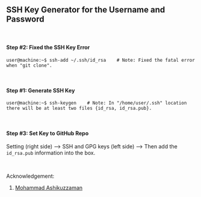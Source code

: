 ## SSH Key Generator for the Username and Password

&nbsp;
&nbsp;


#### Step #2: Fixed the SSH Key Error
```console
user@machine:~$ ssh-add ~/.ssh/id_rsa    # Note: Fixed the fatal error when "git clone".
```

&nbsp;
&nbsp;

#### Step #1: Generate SSH Key
```console
user@machine:~$ ssh-keygen    # Note: In "/home/user/.ssh" location there will be at least two files {id_rsa, id_rsa.pub}.
```

&nbsp;
&nbsp;


#### Step #3: Set Key to GitHub Repo
Setting (right side) --> SSH and GPG keys (left side) --> Then add the `id_rsa.pub` information into the box.

&nbsp;
&nbsp;
&nbsp;
&nbsp;

Acknowledgement:
1. [Mohammad Ashikuzzaman](https://github.com/ashikuzzaman-ar/)
